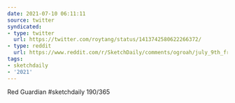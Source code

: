 ```yaml
---
date: 2021-07-10 06:11:11
source: twitter
syndicated:
- type: twitter
  url: https://twitter.com/roytang/status/1413742580622266372/
- type: reddit
  url: https://www.reddit.com/r/SketchDaily/comments/ogroah/july_9th_free_draw_friday/h4oeta3/
tags:
- sketchdaily
- '2021'
---
```


Red Guardian #sketchdaily 190/365
